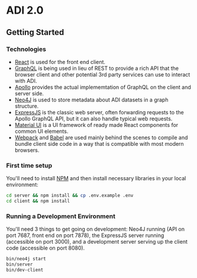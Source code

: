 # ADI 2.0

## Getting Started

### Technologies

- [React](https://reactjs.org) is used for the front end client.
- [GraphQL](https://graphql.org) is being used in lieu of REST to provide a rich API that the browser client and other potential 3rd party services can use to interact with ADI.
- [Apollo](https://www.apollographql.com) provides the actual implememtation of GraphQL on the client and server side.
- [Neo4J](https://neo4j.com) is used to store metadata about ADI datasets in a graph structure.
- [ExpressJS](https://expressjs.com) is the classic web server, often forwarding requests to the Apollo GraphQL API, but it can also handle typical web requests.
- [Material UI](https://material-ui.com) is a UI framework of ready made React components for common UI elements.
- [Webpack](https://webpack.js.org) and [Babel](https://babeljs.io) are used mainly behind the scenes to compile and bundle client side code in a way that is compatible with most modern browsers.

### First time setup

You'll need to install [NPM](https://www.npmjs.com/get-npm) and then install necessary libraries in your local environment:

```bash
cd server && npm install && cp .env.example .env
cd client && npm install
```

### Running a Development Environment

You'll need 3 things to get going on development: Neo4J running (API on port 7687, front end on port 7878), the ExpressJS server running (accessible on port 3000), and a development server serving up the client code (accessible on port 8080).

```bash
bin/neo4j start
bin/server
bin/dev-client
```
